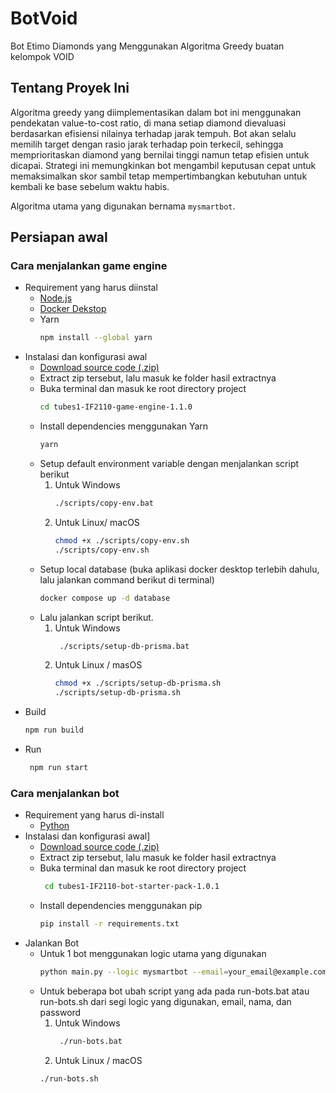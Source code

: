 # BotVoid

Bot Etimo Diamonds yang Menggunakan Algoritma Greedy buatan kelompok VOID

## Tentang Proyek Ini

Algoritma greedy yang diimplementasikan dalam bot ini menggunakan pendekatan value-to-cost ratio, di mana setiap diamond dievaluasi berdasarkan efisiensi nilainya terhadap jarak tempuh. Bot akan selalu memilih target dengan rasio jarak terhadap poin terkecil, sehingga memprioritaskan diamond yang bernilai tinggi namun tetap efisien untuk dicapai. Strategi ini memungkinkan bot mengambil keputusan cepat untuk memaksimalkan skor sambil tetap mempertimbangkan kebutuhan untuk kembali ke base sebelum waktu habis.

Algoritma utama yang digunakan bernama `mysmartbot`.

## Persiapan awal

### Cara menjalankan game engine
- Requirement yang harus diinstal
  - [Node.js](https://nodejs.org/)
  - [Docker Dekstop](https://www.docker.com/products/docker-desktop/)
  - Yarn
    ```bash
    npm install --global yarn
- Instalasi dan konfigurasi awal
  - [Download source code (.zip)](https://github.com/haziqam/tubes1-IF2211-game-engine/releases/tag/v1.1.0)
  -  Extract zip tersebut, lalu masuk ke folder hasil extractnya
  -  Buka terminal dan masuk ke root directory project
      ```bash
      cd tubes1-IF2110-game-engine-1.1.0
  - Install dependencies menggunakan Yarn
      ```bash
      yarn
  - Setup default environment variable dengan menjalankan script berikut 
    1. Untuk Windows
       ```bash
       ./scripts/copy-env.bat
    2. Untuk Linux/ macOS
       ```bash
       chmod +x ./scripts/copy-env.sh 
       ./scripts/copy-env.sh
  - Setup local database (buka aplikasi docker desktop terlebih dahulu, lalu jalankan command berikut di terminal) 
      ```bash
      docker compose up -d database
  - Lalu jalankan script berikut.
    1. Untuk Windows
       ```bash
        ./scripts/setup-db-prisma.bat
    2. Untuk Linux / masOS
        ```bash
        chmod +x ./scripts/setup-db-prisma.sh 
        ./scripts/setup-db-prisma.sh
- Build
    ```bash
    npm run build
- Run
    ```bash
     npm run start

### Cara menjalankan bot
- Requirement yang harus di-install
  - [Python](https://www.python.org/downloads/)
- Instalasi dan konfigurasi awal]
  - [Download source code (.zip)](https://github.com/haziqam/tubes1-IF2211-bot-starter-pack/releases/tag/v1.0.1)
  - Extract zip tersebut, lalu masuk ke folder hasil extractnya
  - Buka terminal dan masuk ke root directory project
      ```bash
       cd tubes1-IF2110-bot-starter-pack-1.0.1
  - Install dependencies menggunakan pip
      ```bash
      pip install -r requirements.txt
- Jalankan Bot
  - Untuk 1 bot menggunakan logic utama yang digunakan
    ```bash
    python main.py --logic mysmartbot --email=your_email@example.com --name=your_name --password=your_password --team etimo
  - Untuk beberapa bot ubah script yang ada pada run-bots.bat atau run-bots.sh dari segi logic yang digunakan, email, nama, dan password
    1. Untuk Windows
       ```bash
        ./run-bots.bat
    2. Untuk Linux / macOS
      ```bash
      ./run-bots.sh
